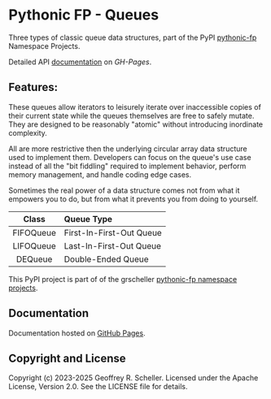 # Pythonic FP - Queues

Three types of classic queue data structures, part of the
PyPI
[pythonic-fp](https://github.com/grscheller/pythonic-fp/blob/main/README.rst)
Namespace Projects.

Detailed API
[documentation](https://grscheller.github.io/pythonic-fp/maintained/fptools)
on *GH-Pages*.

## Features:

These queues allow iterators to leisurely iterate over inaccessible
copies of their current state while the queues themselves are free to
safely mutate. They are designed to be reasonably "atomic" without
introducing inordinate complexity.

All are more restrictive then the underlying circular array data
structure used to implement them. Developers can focus on the queue's
use case instead of all the "bit fiddling" required to implement
behavior, perform memory management, and handle coding edge cases.

Sometimes the real power of a data structure comes not from what it
empowers you to do, but from what it prevents you from doing to
yourself.

| Class     | Queue Type               |
|:---------:|:------------------------ |
| FIFOQueue | First-In-First-Out Queue |
| LIFOQueue | Last-In-First-Out Queue  |
| DEQueue   | Double-Ended Queue       |

This PyPI project is part of of the grscheller
[pythonic-fp namespace projects](https://grscheller.github.io/pythonic-fp/).

## Documentation

Documentation hosted on
[GitHub Pages](https://grscheller.github.io/pythonic-fp-queues/).

## Copyright and License

Copyright (c) 2023-2025 Geoffrey R. Scheller. Licensed under the Apache
License, Version 2.0. See the LICENSE file for details.
